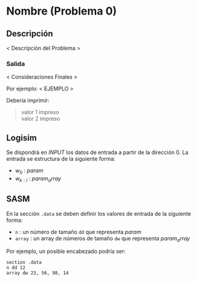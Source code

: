 # Nombre (Problema 0)

## Descripción

< Descripción del Problema >

### Salida

< Consideraciones Finales >

Por ejemplo: < EJEMPLO >

Debería imprimir:

> valor 1 impreso  
> valor 2 impreso  

## Logisim

Se dispondrá en *INPUT* los datos de entrada a partir de la dirección $0$. La entrada se estructura de la siguiente forma:

- $w_0$ : $param$
- $w_{k:l}$ : $param_array$

## SASM

En la sección `.data` se deben definir los valores de entrada de la siguiente forma:

- `n` : un número de tamaño `dd` que representa $param$
- `array` : un array de números de tamaño `dw` que representa $param_array$

Por ejemplo, un posible encabezado podría ser:

```
section .data
n dd 12
array dw 23, 56, 98, 14
```

